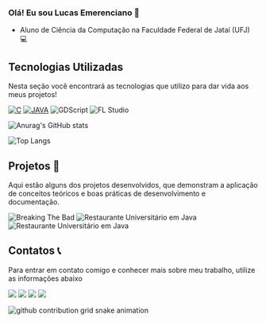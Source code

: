 ### Olá! Eu sou Lucas Emerenciano 👋
- Aluno de Ciência da Computação na Faculdade Federal de Jataí (UFJ) 💻

## Tecnologias Utilizadas

Nesta seção você encontrará as tecnologias que utilizo para dar vida aos meus projetos!

[![C](https://img.shields.io/badge/C-00599C?style=for-the-badge&logo=c&logoColor=white)]()
[![JAVA](https://img.shields.io/badge/Java-ED8B00?style=for-the-badge&logo=openjdk&logoColor=white)]()
![GDScript](https://img.shields.io/badge/GDScript-478CBF?style=for-the-badge&logo=gdscript&logoColor=white)
![FL Studio](https://img.shields.io/badge/FL_Studio-000000?style=for-the-badge&logo=fl-studio&logoColor=white)

![Anurag's GitHub stats](https://github-readme-stats.vercel.app/api?username=EmerencianoJPG&show_icons=true&theme=transparent&cache_bust=true)

![Top Langs](https://github-readme-stats.vercel.app/api/top-langs/?username=EmerencianoJPG&layout=compact&theme=transparent&cache_bust=true)

## Projetos 📄

Aqui estão alguns dos projetos desenvolvidos, que demonstram a aplicação de conceitos teóricos e boas práticas de desenvolvimento e documentação.

![Breaking The Bad](https://github-readme-stats.vercel.app/api/pin/?username=EmerencianoJPG&repo=Breaking-the-Bad&theme=transparent&cache_bust=true)
![Restaurante Universitário em Java](https://github-readme-stats.vercel.app/api/pin/?username=EmerencianoJpg&repo=Restaurante-Universitario-Com-Builder&theme=transparent&cache_bust=true)
![Restaurante Universitário em Java](https://github-readme-stats.vercel.app/api/pin/?username=EmerencianoJpg&repo=Producao-Sonora-Use-The-Mouse&theme=transparent&cache_bust=true)

## Contatos 📞

Para entrar em contato comigo e conhecer mais sobre meu trabalho, utilize as informações abaixo

<div> 
  
  <a href="https://www.linkedin.com/in/LucasEmerenciano/" target="_blank"><img src="https://img.shields.io/badge/-LinkedIn-%230077B5?style=for-the-badge&logo=linkedin&logoColor=white" target="_blank"></a>
  <a href="https://instagram.com/lucasemerenciano12" target="_blank"><img src="https://img.shields.io/badge/-Instagram-%23E4405F?style=for-the-badge&logo=instagram&logoColor=white" target="_blank"></a>
  <a href="https://t.me/LucasEmerenciano" target="_blank"><img src="https://img.shields.io/badge/Telegram-2CA5E0?style=for-the-badge&logo=telegram&logoColor=white" target="_blank"></a> 
  <a href = "mailto:lucasemerenciano12@gmail.com"><img src="https://img.shields.io/badge/-Gmail-%23333?style=for-the-badge&logo=gmail&logoColor=white" target="_blank"></a>

   </div>

<picture>
  <source media="(prefers-color-scheme: dark)" srcset="https://raw.githubusercontent.com/YourUser/YourUser/output/github-contribution-grid-snake-dark.svg">
  <source media="(prefers-color-scheme: light)" srcset="https://raw.githubusercontent.com/YourUser/YourUser/output/github-contribution-grid-snake.svg">
  <img alt="github contribution grid snake animation" src="https://raw.githubusercontent.com/YourUser/YourUser/output/github-contribution-grid-snake.svg">
</picture>
